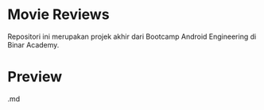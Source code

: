 # Movie Reviews
Repositori ini merupakan projek akhir dari Bootcamp Android Engineering di Binar Academy.
# Preview
.md
